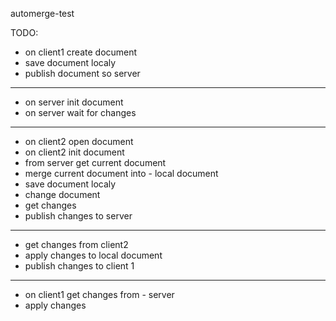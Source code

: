 automerge-test

TODO:

- on client1 create document
- save document localy
- publish document so server
 ___
- on server init document
- on server wait for changes
 ___
- on client2 open document
- on client2 init document
- from server get current document
- merge current document into - local document
- save document localy
- change document
- get changes
- publish changes to server
 ___
- get changes from client2
- apply changes to local document
- publish changes to client 1
 ___
- on client1 get changes from - server
- apply changes
